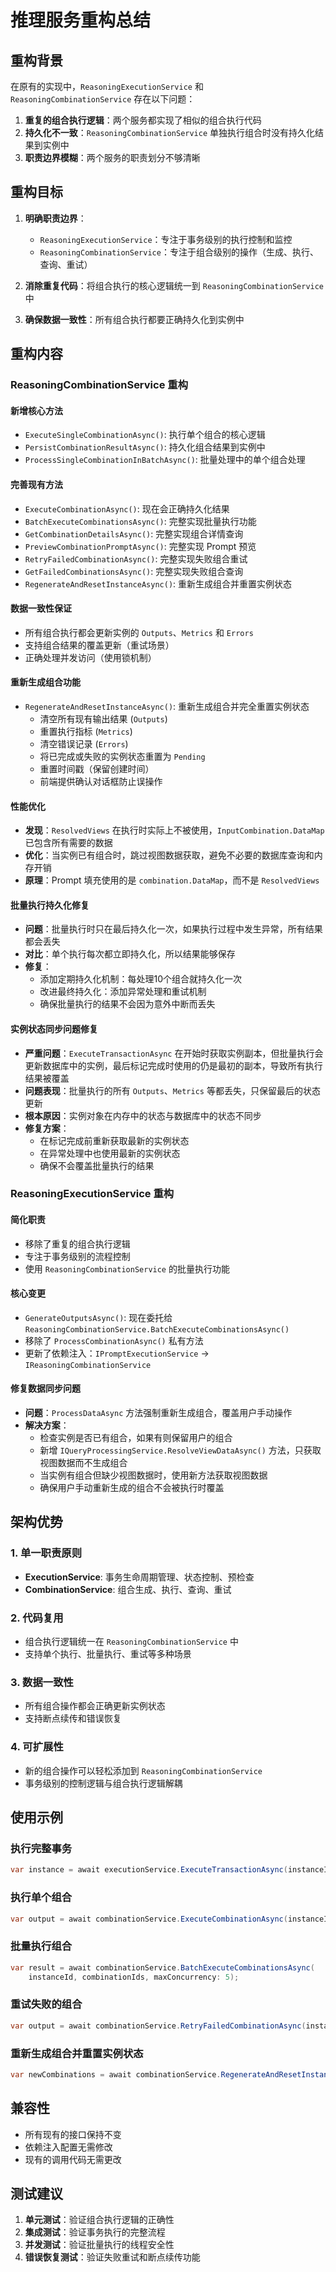 # 推理服务重构总结

## 重构背景

在原有的实现中，`ReasoningExecutionService` 和 `ReasoningCombinationService` 存在以下问题：

1. **重复的组合执行逻辑**：两个服务都实现了相似的组合执行代码
2. **持久化不一致**：`ReasoningCombinationService` 单独执行组合时没有持久化结果到实例中
3. **职责边界模糊**：两个服务的职责划分不够清晰

## 重构目标

1. **明确职责边界**：
   - `ReasoningExecutionService`：专注于事务级别的执行控制和监控
   - `ReasoningCombinationService`：专注于组合级别的操作（生成、执行、查询、重试）

2. **消除重复代码**：将组合执行的核心逻辑统一到 `ReasoningCombinationService` 中

3. **确保数据一致性**：所有组合执行都要正确持久化到实例中

## 重构内容

### ReasoningCombinationService 重构

#### 新增核心方法
- `ExecuteSingleCombinationAsync()`: 执行单个组合的核心逻辑
- `PersistCombinationResultAsync()`: 持久化组合结果到实例中
- `ProcessSingleCombinationInBatchAsync()`: 批量处理中的单个组合处理

#### 完善现有方法
- `ExecuteCombinationAsync()`: 现在会正确持久化结果
- `BatchExecuteCombinationsAsync()`: 完整实现批量执行功能
- `GetCombinationDetailsAsync()`: 完整实现组合详情查询
- `PreviewCombinationPromptAsync()`: 完整实现 Prompt 预览
- `RetryFailedCombinationAsync()`: 完整实现失败组合重试
- `GetFailedCombinationsAsync()`: 完整实现失败组合查询
- `RegenerateAndResetInstanceAsync()`: 重新生成组合并重置实例状态

#### 数据一致性保证
- 所有组合执行都会更新实例的 `Outputs`、`Metrics` 和 `Errors`
- 支持组合结果的覆盖更新（重试场景）
- 正确处理并发访问（使用锁机制）

#### 重新生成组合功能
- `RegenerateAndResetInstanceAsync()`: 重新生成组合并完全重置实例状态
  - 清空所有现有输出结果 (`Outputs`)
  - 重置执行指标 (`Metrics`)
  - 清空错误记录 (`Errors`)
  - 将已完成或失败的实例状态重置为 `Pending`
  - 重置时间戳（保留创建时间）
  - 前端提供确认对话框防止误操作

#### 性能优化
- **发现**：`ResolvedViews` 在执行时实际上不被使用，`InputCombination.DataMap` 已包含所有需要的数据
- **优化**：当实例已有组合时，跳过视图数据获取，避免不必要的数据库查询和内存开销
- **原理**：Prompt 填充使用的是 `combination.DataMap`，而不是 `ResolvedViews`

#### 批量执行持久化修复
- **问题**：批量执行时只在最后持久化一次，如果执行过程中发生异常，所有结果都会丢失
- **对比**：单个执行每次都立即持久化，所以结果能够保存
- **修复**：
  - 添加定期持久化机制：每处理10个组合就持久化一次
  - 改进最终持久化：添加异常处理和重试机制
  - 确保批量执行的结果不会因为意外中断而丢失

#### 实例状态同步问题修复
- **严重问题**：`ExecuteTransactionAsync` 在开始时获取实例副本，但批量执行会更新数据库中的实例，最后标记完成时使用的仍是最初的副本，导致所有执行结果被覆盖
- **问题表现**：批量执行的所有 `Outputs`、`Metrics` 等都丢失，只保留最后的状态更新
- **根本原因**：实例对象在内存中的状态与数据库中的状态不同步
- **修复方案**：
  - 在标记完成前重新获取最新的实例状态
  - 在异常处理中也使用最新的实例状态
  - 确保不会覆盖批量执行的结果

### ReasoningExecutionService 重构

#### 简化职责
- 移除了重复的组合执行逻辑
- 专注于事务级别的流程控制
- 使用 `ReasoningCombinationService` 的批量执行功能

#### 核心变更
- `GenerateOutputsAsync()`: 现在委托给 `ReasoningCombinationService.BatchExecuteCombinationsAsync()`
- 移除了 `ProcessCombinationAsync()` 私有方法
- 更新了依赖注入：`IPromptExecutionService` → `IReasoningCombinationService`

#### 修复数据同步问题
- **问题**：`ProcessDataAsync` 方法强制重新生成组合，覆盖用户手动操作
- **解决方案**：
  - 检查实例是否已有组合，如果有则保留用户的组合
  - 新增 `IQueryProcessingService.ResolveViewDataAsync()` 方法，只获取视图数据而不生成组合
  - 当实例有组合但缺少视图数据时，使用新方法获取视图数据
  - 确保用户手动重新生成的组合不会被执行时覆盖

## 架构优势

### 1. 单一职责原则
- **ExecutionService**: 事务生命周期管理、状态控制、预检查
- **CombinationService**: 组合生成、执行、查询、重试

### 2. 代码复用
- 组合执行逻辑统一在 `ReasoningCombinationService` 中
- 支持单个执行、批量执行、重试等多种场景

### 3. 数据一致性
- 所有组合操作都会正确更新实例状态
- 支持断点续传和错误恢复

### 4. 可扩展性
- 新的组合操作可以轻松添加到 `ReasoningCombinationService`
- 事务级别的控制逻辑与组合执行逻辑解耦

## 使用示例

### 执行完整事务
```csharp
var instance = await executionService.ExecuteTransactionAsync(instanceId);
```

### 执行单个组合
```csharp
var output = await combinationService.ExecuteCombinationAsync(instanceId, combinationId);
```

### 批量执行组合
```csharp
var result = await combinationService.BatchExecuteCombinationsAsync(
    instanceId, combinationIds, maxConcurrency: 5);
```

### 重试失败的组合
```csharp
var output = await combinationService.RetryFailedCombinationAsync(instanceId, combinationId);
```

### 重新生成组合并重置实例状态
```csharp
var newCombinations = await combinationService.RegenerateAndResetInstanceAsync(instanceId);
```

## 兼容性

- 所有现有的接口保持不变
- 依赖注入配置无需修改
- 现有的调用代码无需更改

## 测试建议

1. **单元测试**：验证组合执行逻辑的正确性
2. **集成测试**：验证事务执行的完整流程
3. **并发测试**：验证批量执行的线程安全性
4. **错误恢复测试**：验证失败重试和断点续传功能 